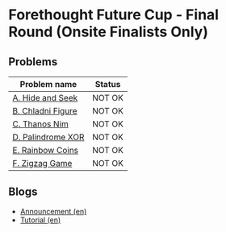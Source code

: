 # Forethought Future Cup - Final Round (Onsite Finalists Only)

## Problems

|Problem name|Status|
|------------|---------|
| [A. Hide and Seek](problems/A._Hide_and_Seek.md)|NOT OK|
| [B. Chladni Figure](problems/B._Chladni_Figure.md)|NOT OK|
| [C. Thanos Nim](problems/C._Thanos_Nim.md)|NOT OK|
| [D. Palindrome XOR](problems/D._Palindrome_XOR.md)|NOT OK|
| [E. Rainbow Coins](problems/E._Rainbow_Coins.md)|NOT OK|
| [F. Zigzag Game](problems/F._Zigzag_Game.md)|NOT OK|
## Blogs

- [Announcement (en)](blogs/Announcement_(en).md)
- [Tutorial (en)](blogs/Tutorial_(en).md)
